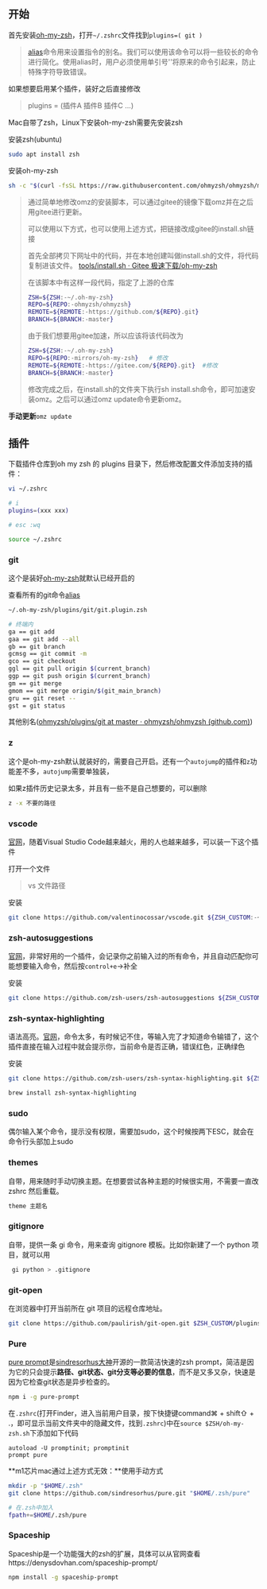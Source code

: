 ## 开始

首先安装[oh-my-zsh](https://link.zhihu.com/?target=http%3A//ohmyz.sh/)，打开`~/.zshrc`文件找到`plugins=( git )`

> [alias](https://link.zhihu.com/?target=http%3A//man.linuxde.net/alias%3Foqnsle%3Docthb)命令用来设置指令的别名。我们可以使用该命令可以将一些较长的命令进行简化。使用alias时，用户必须使用单引号''将原来的命令引起来，防止特殊字符导致错误。

如果想要启用某个插件，装好之后直接修改

> plugins = (插件A 插件B 插件C ...)

Mac自带了zsh，Linux下安装oh-my-zsh需要先安装zsh

安装zsh(ubuntu)

```bash
sudo apt install zsh
```



安装oh-my-zsh

```bash
sh -c "$(curl -fsSL https://raw.githubusercontent.com/ohmyzsh/ohmyzsh/master/tools/install.sh)"
```

> 通过简单地修改omz的安装脚本，可以通过gitee的镜像下载omz并在之后用gitee进行更新。
>
> 可以使用以下方式，也可以使用上述方式，把链接改成gitee的install.sh链接
>
> 首先全部拷贝下网址中的代码，并在本地创建叫做install.sh的文件，将代码复制进该文件。
> [tools/install.sh · Gitee 极速下载/oh-my-zsh](https://gitee.com/mirrors/oh-my-zsh/blob/master/tools/install.sh)
>
> 在该脚本中有这样一段代码，指定了上游的仓库
>
> ```sh
> ZSH=${ZSH:-~/.oh-my-zsh}
> REPO=${REPO:-ohmyzsh/ohmyzsh}
> REMOTE=${REMOTE:-https://github.com/${REPO}.git}
> BRANCH=${BRANCH:-master} 
> ```
>
> 由于我们想要用gitee加速，所以应该将该代码改为
>
> ```sh
> ZSH=${ZSH:-~/.oh-my-zsh}
> REPO=${REPO:-mirrors/oh-my-zsh} 	# 修改
> REMOTE=${REMOTE:-https://gitee.com/${REPO}.git}  #修改
> BRANCH=${BRANCH:-master}
> ```
>
> 修改完成之后，在install.sh的文件夹下执行sh install.sh命令，即可加速安装omz。之后可以通过omz update命令更新omz。

**手动更新**`omz update`

## 插件

下载插件仓库到oh my zsh 的 plugins 目录下，然后修改配置文件添加支持的插件：

```bash
vi ~/.zshrc

# i
plugins=(xxx xxx)

# esc :wq

source ~/.zshrc
```



### **git**

这个是装好[oh-my-zsh](https://link.zhihu.com/?target=http%3A//ohmyz.sh/)就默认已经开启的

查看所有的git命令[alias](https://link.zhihu.com/?target=http%3A//man.linuxde.net/alias%3Foqnsle%3Docthb)

```bash
~/.oh-my-zsh/plugins/git/git.plugin.zsh
```

```bash
# 终端内
ga == git add
gaa == git add --all
gb == git branch
gcmsg == git commit -m
gco == git checkout
ggl == git pull origin $(current_branch)
ggp == git push origin $(current_branch)
gm == git merge
gmom == git merge origin/$(git_main_branch)
gru == git reset --
gst = git status
```

其他别名([ohmyzsh/plugins/git at master · ohmyzsh/ohmyzsh (github.com)](https://github.com/ohmyzsh/ohmyzsh/tree/master/plugins/git))

### **z**

这个是oh-my-zsh默认就装好的，需要自己开启。还有一个`autojump`的插件和`z`功能差不多，`autojump`需要单独装，

如果z插件历史记录太多，并且有一些不是自己想要的，可以删除

```bash
z -x 不要的路径
```

### **vscode**

[官网](https://link.zhihu.com/?target=https%3A//github.com/Microsoft/vscode)，随着Visual Studio Code越来越火，用的人也越来越多，可以装一下这个插件

打开一个文件

> vs 文件路径

安装

```bash
git clone https://github.com/valentinocossar/vscode.git ${ZSH_CUSTOM:-~/.oh-my-zsh/cu
```

### **zsh-autosuggestions**

[官网](https://github.com/zsh-users/zsh-autosuggestions)，非常好用的一个插件，会记录你之前输入过的所有命令，并且自动匹配你可能想要输入命令，然后按`control+e`→补全

安装

```bash
git clone https://github.com/zsh-users/zsh-autosuggestions ${ZSH_CUSTOM:-~/.oh-my-zsh/custom}/plugins/zsh-autosuggestions
```

### **zsh-syntax-highlighting**

语法高亮。[官网](https://github.com/zsh-users/zsh-syntax-highlighting)，命令太多，有时候记不住，等输入完了才知道命令输错了，这个插件直接在输入过程中就会提示你，当前命令是否正确，错误红色，正确绿色

安装

```bash
git clone https://github.com/zsh-users/zsh-syntax-highlighting.git ${ZSH_CUSTOM:-~/.oh-my-zsh/custom}/plugins/zsh-syntax-highlighting
```

```bash
brew install zsh-syntax-highlighting
```



### **sudo**

偶尔输入某个命令，提示没有权限，需要加sudo，这个时候按两下ESC，就会在命令行头部加上sudo

### **themes**

自带，用来随时手动切换主题。在想要尝试各种主题的时候很实用，不需要一直改 zshrc 然后重载。

```bash
theme 主题名
```

### **gitignore**

自带，提供一条 gi 命令，用来查询 gitignore 模板。比如你新建了一个 python 项目，就可以用

```bash
 gi python > .gitignore 
```

### **git-open**

在浏览器中打开当前所在 git 项目的远程仓库地址。

```bash
git clone https://github.com/paulirish/git-open.git $ZSH_CUSTOM/plugins/git-open
```

### Pure

[pure prompt](https://link.zhihu.com/?target=https%3A//github.com/sindresorhus/pure)是[sindresorhus大神](https://link.zhihu.com/?target=https%3A//github.com/sindresorhus)开源的一款简洁快速的zsh prompt，简洁是因为它的只会提示**路径、git状态、git分支等必要的信息**，而不是又多又杂，快速是因为它检查git状态是异步检查的。

```bash
npm i -g pure-prompt
```

在`.zshrc`(打开Finder，进入当前用户目录，按下快捷键command⌘ + shift⇧ + .，即可显示当前文件夹中的隐藏文件，找到`.zshrc`)中在`source $ZSH/oh-my-zsh.sh`下添加如下代码

```
autoload -U promptinit; promptinit
prompt pure
```

**m1芯片mac通过上述方式无效：**使用手动方式

```bash
mkdir -p "$HOME/.zsh"
git clone https://github.com/sindresorhus/pure.git "$HOME/.zsh/pure"

# 在.zsh中加入
fpath+=$HOME/.zsh/pure
```



### Spaceship

Spaceship是一个功能强大的zsh的扩展，具体可以从官网查看https://denysdovhan.com/spaceship-prompt/

```bash
npm install -g spaceship-prompt
```

